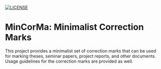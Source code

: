 [![LICENSE](https://img.shields.io/badge/license-MIT-blue.svg)](LICENSE)

# MinCorMa: Minimalist Correction Marks

This project provides a minimalist set of correction marks that can be used for marking theses, seminar papers, project reports, and other documents. Usage guidelines for the correction marks are provided as well.

